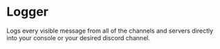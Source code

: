 # Logger
 Logs every visible message from all of the channels and servers directly into your console or your desired discord channel.

